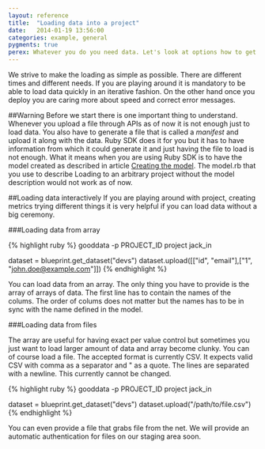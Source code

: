```yaml
---
layout: reference
title:  "Loading data into a project"
date:   2014-01-19 13:56:00
categories: example, general
pygments: true
perex: Whatever you do you need data. Let's look at options how to get them into the project.
---
```


We strive to make the loading as simple as possible. There are different times and different needs. If you are playing around it is mandatory to be able to load data quickly in an iterative fashion. On the other hand once you deploy you are caring more about speed and correct error messages.

##Warning
Before we start there is one important thing to understand. Whenever you upload a file through APIs as of now it is not enough just to load data. You also have to generate a file that is called a *manifest* and upload it along with the data. Ruby SDK does it for you but it has to have information from which it could generate it and just having the file to load is not enough. What it means when you are using Ruby SDK is to have the model created as described in article [Creating the model](tutorial/tutorial-part-2-model). The model.rb that you use to describe Loading to an arbitrary project without the model description would not work as of now.

##Loading data interactively
If you are playing around with project, creating metrics trying different things it is very helpful if you can load data without a big ceremony.

###Loading data from array

{% highlight ruby %}
gooddata -p PROJECT_ID project jack_in

dataset = blueprint.get_dataset("devs")
dataset.upload([["id", "email"],["1", "john.doe@example.com"]])
{% endhighlight %}

You can load data from an array. The only thing you have to provide is the array of arrays of data. The first line has to contain the names of the colums. The order of colums does not matter but the names has to be in sync with the name defined in the model.

###Loading data from files

The array are useful for having exact per value control but sometimes you just want to load larger amount of data and array become clunky. You can of course load a file. The accepted format is currently CSV. It expects valid CSV with comma as a separator and " as a quote. The lines are separated with a newline. This currently cannot be changed.

{% highlight ruby %}
gooddata -p PROJECT_ID project jack_in

dataset = blueprint.get_dataset("devs")
dataset.upload("/path/to/file.csv")
{% endhighlight %}

You can even provide a file that grabs file from the net. We will provide an automatic authentication for files on our staging area soon.